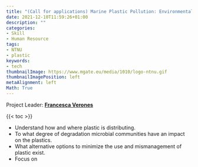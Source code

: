 ```yaml
---
title: "(Call for applications) Marine Plastic Pollution: Environmental Impact and life cycle scenarios"
date: 2021-12-10T11:59:26+01:00
description: ""
categories:
- Skill
- Human Resource
tags:
- NTNU
- plastic
keywords:
- tech
thumbnailImage: https://www.mgate.eu/media/1010/logo-ntnu.gif
thumbnailImagePosition: left
metaAlignment: left
Math: True
---
```

Project Leader: [**Francesca Verones**](https://www.ntnu.no/ansatte/francesca.verones)
<!--more-->
{{< toc >}}

* Understand how and where plastic is distributing.
* To what degree of degradation microbial communities have an impact on the plastics.
* What alternative options to minimize the use and mismanagement of plastic exist.
* Focus on

